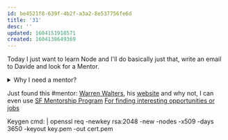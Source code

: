 ```yaml
---
id: be4521f8-639f-4b2f-a3a2-8e537756fe6d
title: '31'
desc: ''
updated: 1604151918571
created: 1604138649369
---
```


Today I just want to learn Node and I'll do basically just that, write an email to Davide and look for a Mentor.

<details><summary>
Why I need a mentor?
</summary>
**Lorem ipsum dolor sit amet...**
</details>



Just found this #mentor: [Warren Walters](https://salesforcementor.teachable.com/p/salesforce-mentoring), his [website](https://www.salesforcementor.com/training/mentoring)
and why not, I can even use [SF Mentorship Program](https://trailhead.salesforce.com/trailblazerconnect/mentorship)
[For finding interesting opportunities or jobs](https://trailhead.salesforce.com/trailblazerconnect)

Keygen cmd: | openssl req -newkey rsa:2048 -new -nodes -x509 -days 3650 -keyout key.pem -out cert.pem